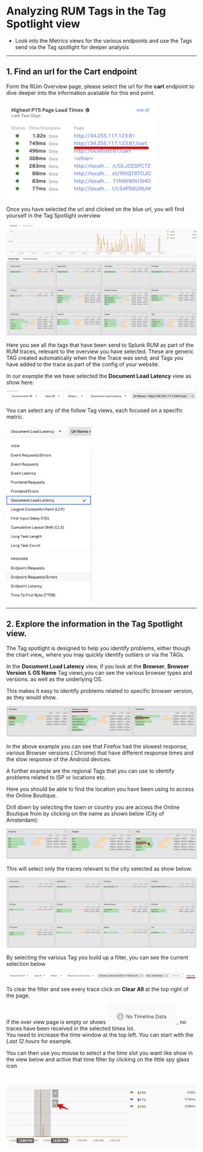 # Analyzing RUM Tags in the Tag Spotlight view

* Look into the Metrics views for the various endpoints and use the Tags send via the Tag spotlight for deeper analysis

---
## 1. Find an url for the Cart endpoint

Form the RUm Overview page, please select the url for the **cart** endpoint to dive deeper into the information available for this end point.</br>

![RUM-Cart2](../images/rum/RUM-select-cart.png)

Once you have selected the url and clicked on the blue url, you will find yourself in the Tag Spotlight overview</br>

![RUM-Tag](../images/rum/RUM-TAG-Overview.png)

Here you see all the tags that have been send to Splunk RUM as part of the RUM traces, relevant to the overview you have selected. These are generic TAG created automatically when the the Trace was send, and Tags you have added to the trace as part of the config of your website.

In our example the we have selected the **Document Load Latency** view as show here:

![RUM-Header](../images/rum/RUM-Selection.png)

You can select any of the follow Tag views, each focused on a specific metric.

![RUM-views](../images/rum/RUM-Tag-views.png)

---
## 2. Explore the information in the Tag Spotlight view.
The Tag spotlight is designed to help you identify  problems, either though the chart view,, where you may quickly identify outliers or via the TAGs.

In the **Document Load Latency** view, if you look at the **Browser**, **Browser Version** & **OS Name** Tag views,you can see the various browser types and  versions. as well as the underlying OS.

This makes it easy to identify problems related to specific browser version, as they would show.

![RUM-Tag2](../images/rum/RUMBrowserTags.png)

In the above example you can see that Firefox had the slowest response,  various Browser versions ( Chrome) that have different response times  and the slow response of the Android devices.

A further example are the regional Tags that you can use to identify problems related to ISP or locations  etc.

Here you should be able to find the location you have been using to access the Online Boutique.

Drill down by selecting  the town or country you are access the Online Boutique from by clicking on the name as shown below (City of Amsterdam):

![RUM-click](../images/rum/RUM-Region.png)

This will select only the traces relevant to the city selected as show below:

![RUM-Adam](../images/rum/RUM-Adam.png)

By selecting the various Tag you build up a filter, you can see the current selection  below

![RUM-Adam](../images/rum/RUM-Filter.png)

To clear the filter and see every trace click on **Clear All** at the top right of the page.

If the over view page  is empty or shows ![RUM-Adam](../images/rum/RUM-NoTime.png), no traces have been received in the selected times lot.</br> 
You need to increase the time window at the top left.  You can start with the *Last 12 hours* for example.

You can then use you mouse to select a the time slot you want like show in the view below and  active that time filter by clicking on the little spy glass icon

![RUM-time](../images/rum/RUM-TimeSelect.png)







